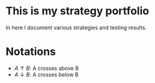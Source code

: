 # This is my strategy portfolio

In here I document various strategies and testing results.

# Notations

- $A \uparrow B$: A crosses above B
- $A \downarrow B$: A crosses below B
